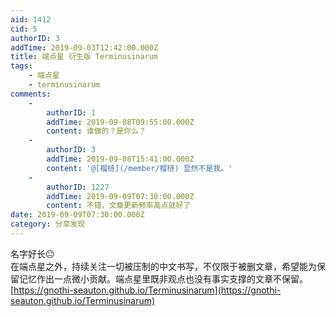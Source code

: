 ```yaml
---
aid: 1412
cid: 5
authorID: 3
addTime: 2019-09-03T12:42:00.000Z
title: 端点星 衍生版 Terminusinarum
tags:
    - 端点星
    - terminusinarum
comments:
    -
        authorID: 1
        addTime: 2019-09-08T09:55:00.000Z
        content: 谁做的？是你么？
    -
        authorID: 3
        addTime: 2019-09-08T15:41:00.000Z
        content: '@[榴梿](/member/榴梿) 显然不是我。'
    -
        authorID: 1227
        addTime: 2019-09-09T07:30:00.000Z
        content: 不错，文章更新频率高点就好了
date: 2019-09-09T07:30:00.000Z
category: 分享发现
---
```


名字好长😐  
在端点星之外，持续关注一切被压制的中文书写，不仅限于被删文章，希望能为保留记忆作出一点微小贡献。端点星里既非观点也没有事实支撑的文章不保留。  
[https://gnothi-seauton.github.io/Terminusinarum](https://gnothi-seauton.github.io/Terminusinarum)
